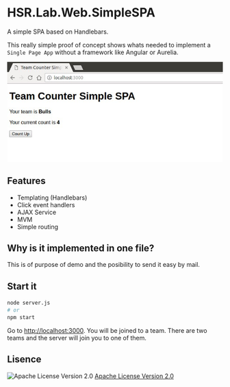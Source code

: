 # HSR.Lab.Web.SimpleSPA

A simple SPA based on Handlebars.

This really simple proof of concept shows whats needed to implement a `Single Page App` without a framework like Angular or Aurelia.

![Screenshot](./documentation/screenshot.jpg)

## Features

* Templating (Handlebars)
* Click event handlers
* AJAX Service
* MVM
* Simple routing


## Why is it implemented in one file?

This is of purpose of demo and the posibility to send it easy by mail.


## Start it

```bash
node server.js
# or
npm start
```
Go to [http://localhost:3000](http://localhost:300). You will be joined to a team. There are two teams and the server will join you to one of them.



## Lisence
![Apache License Version 2.0](https://www.apache.org/img/asf_logo.png)
[Apache License Version 2.0](./LICENSE)
